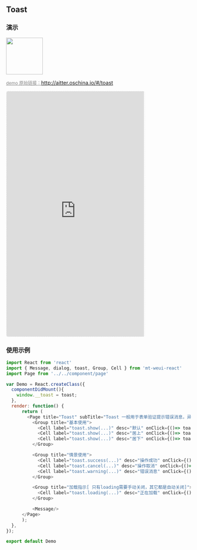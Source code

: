 ## Toast

### 演示

<img width="100" src="http://qr.topscan.com/api.php?text=http://aitter.oschina.io/#/toast"/>

<a href="http://aitter.oschina.io/#/toast" target="_blank" style="font-size:12px;color:#888;">demo 原始链接：http://aitter.oschina.io/#/toast</a>

<div style="width:377px;height:667px;display:inline-block;border:1px dashed #ececec;border-radius:5px;overflow:hidden;">
  <iframe src="http://aitter.oschina.io/#/toast" width="375" height="667" border="0" frameborder="0"></iframe>
</div>


### 使用示例

``` javascript
import React from 'react'
import { Message, dialog, toast, Group, Cell } from 'mt-weui-react'
import Page from '../../component/page'

var Demo = React.createClass({
  componentDidMount(){
    window.__toast = toast;
  },
  render: function() {
      return (
        <Page title="Toast" subTitle="Toast 一般用于表单验证提示错误消息，异步提交显示 loading, 异步结束，显示提交结果状态">
          <Group title="基本使用">
            <Cell label="toast.show(...)" desc="默认" onClick={()=> toast.show('手机号格式不正确')} />
            <Cell label="toast.show(...)" desc="居上" onClick={()=> toast.show({message:'正在使用wifi网络', position:'top'})} />
            <Cell label="toast.show(...)" desc="居下" onClick={()=> toast.show({message:'复制成功', position:'bottom'})} />
          </Group>

          <Group title="情景使用">
            <Cell label="toast.success(...)" desc="操作成功" onClick={()=> toast.success('操作成功')} />
            <Cell label="toast.cancel(...)" desc="操作取消" onClick={()=> toast.cancel('操作失败')} />
            <Cell label="toast.warning(...)" desc="错误消息" onClick={()=> toast.warning('手机号格式不正确')} />
          </Group>

          <Group title="加载指示[ 只有loading需要手动关闭，其它都是自动关闭]">
            <Cell label="toast.loading(...)" desc="正在加载" onClick={()=> {toast.loading('正在加载'); setTimeout(toast.hide, 200000); }} />
          </Group>

          <Message/>
      </Page>
      );
  },
});

export default Demo

```
